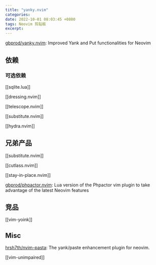 ```yaml
---
title: "yanky.nvim"
categories: 
date: 2022-10-01 08:03:45 +0800
tags: Neovim 剪贴板
excerpt: 
---
```





[gbprod/yanky.nvim](https://github.com/gbprod/yanky.nvim): Improved Yank and Put functionalities for Neovim

## 依赖


### 可选依赖

[[sqlite.lua]]

[[dressing.nvim]]

[[telescope.nvim]]

[[substitute.nvim]]

[[hydra.nvim]]





## 兄弟产品

[[substitute.nvim]]

[[cutlass.nvim]]

[[stay-in-place.nvim]]

[gbprod/phpactor.nvim](https://github.com/gbprod/phpactor.nvim): Lua version of the Phpactor vim plugin to take advantage of the latest Neovim features

## 竞品

[[vim-yoink]]


## Misc

[hrsh7th/nvim-pasta](https://github.com/hrsh7th/nvim-pasta): The yank/paste enhancement plugin for neovim.

[[vim-unimpaired]]



